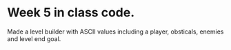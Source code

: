 # Week 5 in class code. 

Made a level builder with ASCII values including a player, obsticals, enemies and level end goal. 
